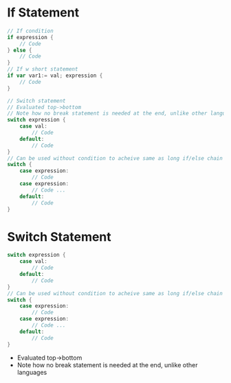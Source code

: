 # If Statement
```go
// If condition
if expression {
	// Code
} else {
	// Code
}
// If w short statement
if var var1:= val; expression {
	// Code
}

// Switch statement 
// Evaluated top->bottom
// Note how no break statement is needed at the end, unlike other languages
switch expression {
	case val:
		// Code
	default:
		// Code
} 
// Can be used without condition to acheive same as long if/else chain
switch {
	case expression:
		// Code
	case expression:
		// Code ...
	default:
		// Code
}
```
# Switch Statement
```go
switch expression {
	case val:
		// Code
	default:
		// Code
} 
// Can be used without condition to acheive same as long if/else chain
switch {
	case expression:
		// Code
	case expression:
		// Code ...
	default:
		// Code
}
```
- Evaluated top->bottom
- Note how no break statement is needed at the end, unlike other languages